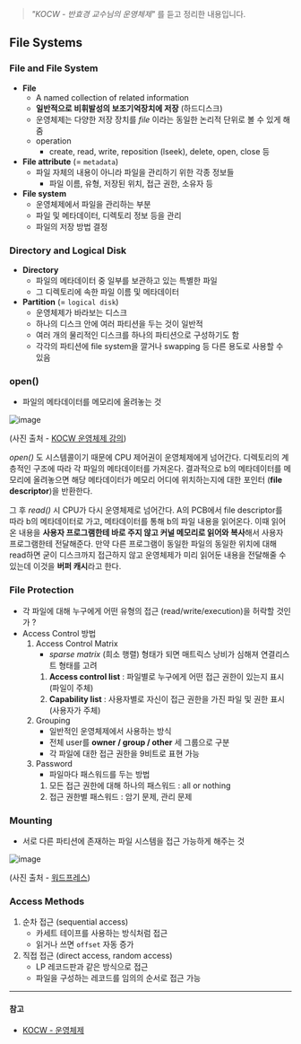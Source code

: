 > *"KOCW - 반효경 교수님의 운영체제"* 를 듣고 정리한 내용입니다.

## File Systems
### File and File System
- **File**
    - A named collection of related information
    - **일반적으로 비휘발성의 보조기억장치에 저장** (하드디스크)
    - 운영체제는 다양한 저장 장치를 *file* 이라는 동일한 논리적 단위로 볼 수 있게 해줌
    - operation
        - create, read, write, reposition (lseek), delete, open, close 등
- **File attribute** (= `metadata`)
    - 파일 자체의 내용이 아니라 파일을 관리하기 위한 각종 정보들
        - 파일 이름, 유형, 저장된 위치, 접근 권한, 소유자 등
- **File system**
    - 운영체제에서 파일을 관리하는 부분
    - 파일 및 메타데이터, 디렉토리 정보 등을 관리
    - 파일의 저장 방법 결정

### Directory and Logical Disk
- **Directory**
    - 파일의 메타데이터 중 일부를 보관하고 있는 특별한 파일
    - 그 디렉토리에 속한 파일 이름 및 메타데이터
- **Partition** (= `logical disk`)
    - 운영체제가 바라보는 디스크
    - 하나의 디스크 안에 여러 파티션을 두는 것이 일반적
    - 여러 개의 물리적인 디스크를 하나의 파티션으로 구성하기도 함
    - 각각의 파티션에 file system을 깔거나 swapping 등 다른 용도로 사용할 수 있음

### open()
- 파일의 메타데이터를 메모리에 올려놓는 것

![image](https://user-images.githubusercontent.com/46131688/114297050-6eafbb00-9ae9-11eb-9a6a-aebcf06e4fcb.png)

(사진 출처 - [KOCW 운영체제 강의](http://www.kocw.net/home/search/kemView.do?kemId=1046323))

*open()* 도 시스템콜이기 때문에 CPU 제어권이 운영체제에게 넘어간다. 디렉토리의 계층적인 구조에 따라 각 파일의 메타데이터를 가져온다. 결과적으로 b의 메타데이터를 메모리에 올려놓으면 해당 메타데이터가 메모리 어디에 위치하는지에 대한 포인터 (**file descriptor**)을 반환한다.

그 후 *read()* 시 CPU가 다시 운영체제로 넘어간다. A의 PCB에서 file descriptor를 따라 b의 메타데이터로 가고, 메타데이터를 통해 b의 파일 내용을 읽어온다. 이때 읽어온 내용을 **사용자 프로그램한테 바로 주지 않고 커널 메모리로 읽어와 복사**해서 사용자 프로그램한테 전달해준다. 만약 다른 프로그램이 동일한 파일의 동일한 위치에 대해 read하면 굳이 디스크까지 접근하지 않고 운영체제가 미리 읽어둔 내용을 전달해줄 수 있는데 이것을 **버퍼 캐시**라고 한다.

### File Protection
- 각 파일에 대해 누구에게 어떤 유형의 접근 (read/write/execution)을 허락할 것인가 ?
- Access Control 방법
    1. Access Control Matrix
        - *sparse matrix* (희소 행렬) 형태가 되면 매트릭스 낭비가 심해져 연결리스트 형태를 고려
        1. **Access control list** : 파일별로 누구에게 어떤 접근 권한이 있는지 표시 (파일이 주체)
        2. **Capability list** : 사용자별로 자신이 접근 권한을 가진 파일 및 권한 표시 (사용자가 주체)
    2. Grouping
        - 일반적인 운영체제에서 사용하는 방식
        - 전체 user를 **owner / group / other** 세 그룹으로 구분
        - 각 파일에 대한 접근 권한을 9비트로 표현 가능
    3. Password
        - 파일마다 패스워드를 두는 방법
        1. 모든 접근 권한에 대해 하나의 패스워드 : all or nothing
        2. 접근 권한별 패스워드 : 암기 문제, 관리 문제

### Mounting 
- 서로 다른 파티션에 존재하는 파일 시스템을 접근 가능하게 해주는 것

![image](https://user-images.githubusercontent.com/46131688/114297600-64db8700-9aec-11eb-8e4e-bbd10098cd18.png)

(사진 출처 - [워드프레스](https://kkslinuxinfo.wordpress.com/2015/12/08/mounting-file-system/))

### Access Methods
1. 순차 접근 (sequential access)
    - 카세트 테이프를 사용하는 방식처럼 접근
    - 읽거나 쓰면 `offset` 자동 증가
2. 직접 접근 (direct access, random access)
    - LP 레코드판과 같은 방식으로 접근
    - 파일을 구성하는 레코드를 임의의 순서로 접근 가능

---

#### 참고
- [KOCW - 운영체제](http://www.kocw.net/home/search/kemView.do?kemId=1046323)
